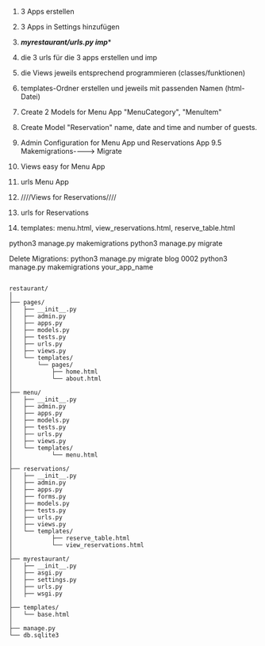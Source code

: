 1. 3 Apps erstellen
2. 3 Apps in Settings hinzufügen
3. ***myrestaurant/urls.py imp****
4. die 3 urls für die 3 apps erstellen und imp
5. die Views jeweils entsprechend programmieren (classes/funktionen)
6. templates-Ordner erstellen und jeweils mit passenden Namen (html-Datei)


7. Create 2 Models for Menu App "MenuCategory", "MenuItem"
8. Create Model "Reservation" name, date and time and number of guests.
9. Admin Configuration for Menu App und Reservations App
9.5 Makemigrations----> Migrate
10. Views easy for Menu App
11. urls Menu App
12. ////Views for Reservations////
13. urls for Reservations
14. templates: menu.html, view_reservations.html, reserve_table.html

python3 manage.py makemigrations
python3 manage.py migrate

Delete Migrations:
python3 manage.py migrate blog 0002
python3 manage.py makemigrations your_app_name



```

restaurant/
│
├── pages/
│   ├── __init__.py
│   ├── admin.py
│   ├── apps.py
│   ├── models.py
│   ├── tests.py
│   ├── urls.py
│   ├── views.py
│   └── templates/
│       └── pages/
│           ├── home.html
│           └── about.html
│
├── menu/
│   ├── __init__.py
│   ├── admin.py
│   ├── apps.py
│   ├── models.py
│   ├── tests.py
│   ├── urls.py
│   ├── views.py
│   └── templates/
│           └── menu.html
│
├── reservations/
│   ├── __init__.py
│   ├── admin.py
│   ├── apps.py
│   ├── forms.py
│   ├── models.py
│   ├── tests.py
│   ├── urls.py
│   ├── views.py
│   └── templates/
│           ├── reserve_table.html
│           └── view_reservations.html
│
├── myrestaurant/
│   ├── __init__.py
│   ├── asgi.py
│   ├── settings.py
│   ├── urls.py
│   ├── wsgi.py
│
├── templates/
│   └── base.html
│
├── manage.py
└── db.sqlite3
```
